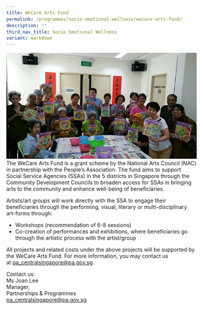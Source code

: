 ```yaml
---
title: WeCare Arts Fund
permalink: /programmes/socio-emotional-wellness/wecare-arts-fund/
description: ""
third_nav_title: Socio Emotional Wellness
variant: markdown
---
```

![WeCare Arts](/images/Programmes/wecare-art-fund-main-pic.jpg)
The WeCare Arts Fund is a grant scheme by the National Arts Council (NAC) in partnership with the People’s Association. The fund aims to support Social Service Agencies (SSAs) in the 5 districts in Singapore through the Community Development Councils to broaden access for SSAs in bringing arts to the community and enhance well-being of beneficiaries.

Artists/art groups will work directly with the SSA to engage their beneficiaries through the performing, visual, literary or multi-disciplinary art-forms through:

*   Workshops (recommendation of 6-8 sessions)
*   Co-creation of performances and exhibitions, where beneficiaries go through the artistic process with the artist/group

All projects and related costs under the above projects will be supported by the WeCare Arts Fund. For more information, you may contact us at [pa\_centralsingapore@pa.gov.sg](mailto:pa_centralsingapore@pa.gov.sg).

Contact us:  
Ms Joan Lee  
Manager,  
Partnerships & Programmes  
[pa_centralsingapore@pa.gov.sg](mailto:pa_centralsingapore@pa.gov.sg)